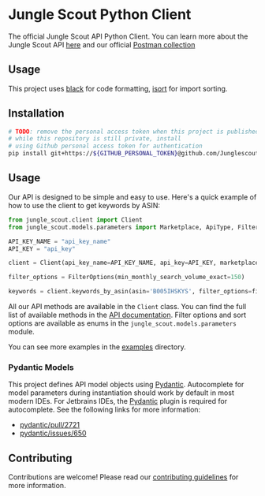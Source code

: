 # Jungle Scout Python Client

The official Jungle Scout API Python Client. You can learn more about the Jungle Scout API [here](https://developer.junglescout.com/) and our official [Postman collection](https://postman.junglescout.com/)

## Usage

This project uses [black](https://pypi.org/project/black/) for code formatting, [isort](https://pypi.org/project/isort/) for import sorting.

## Installation

```bash
# TODO: remove the personal access token when this project is published to pypi
# while this repository is still private, install
# using Github personal access token for authentication
pip install git+https://${GITHUB_PERSONAL_TOKEN}@github.com/Junglescout/jungle-scout-python-client.git@main
```

## Usage

Our API is designed to be simple and easy to use. Here's a quick example of how to use the client to get keywords by ASIN:

```python
from jungle_scout.client import Client
from jungle_scout.models.parameters import Marketplace, ApiType, FilterOptions

API_KEY_NAME = "api_key_name"
API_KEY = "api_key"

client = Client(api_key_name=API_KEY_NAME, api_key=API_KEY, marketplace=Marketplace.US, api_type=ApiType.JS)

filter_options = FilterOptions(min_monthly_search_volume_exact=150)

keywords = client.keywords_by_asin(asin='B005IHSKYS', filter_options=filter_options, sort_option=Sort.MONTHLY_SEARCH_VOLUME_EXACT_MATCH)
```

All our API methods are available in the `Client` class. You can find the full list of available methods in the [API documentation](https://developer.junglescout.com/). Filter options and sort options are available as enums in the `jungle_scout.models.parameters` module.

You can see more examples in the [examples](examples) directory.

### Pydantic Models

This project defines API model objects using
[Pydantic](https://docs.pydantic.dev/latest). Autocomplete for model parameters
during instantiation should work by default in most modern IDEs. For Jetbrains
IDEs, the [Pydantic](https://plugins.jetbrains.com/plugin/12861-pydantic) plugin
is required for autocomplete. See the following links for more information:

- [pydantic/pull/2721](https://github.com/pydantic/pydantic/pull/2721)
- [pydantic/issues/650](https://github.com/pydantic/pydantic/issues/650)

## Contributing

Contributions are welcome! Please read our [contributing guidelines](CONTRIBUTING.md) for more information.
